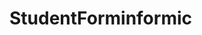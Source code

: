 # StudentForminformic <a href="https://drive.google.com/file/d/1OaCioGD3KVOAIrgQ4awoVGr3AnbtPacR/view?usp=drive_link">
